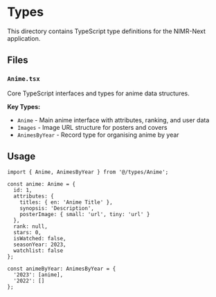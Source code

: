 # Types

This directory contains TypeScript type definitions for the NIMR-Next application.

## Files

### `Anime.tsx`
Core TypeScript interfaces and types for anime data structures.

**Key Types:**
- `Anime` - Main anime interface with attributes, ranking, and user data
- `Images` - Image URL structure for posters and covers
- `AnimesByYear` - Record type for organising anime by year

## Usage

```tsx
import { Anime, AnimesByYear } from '@/types/Anime';

const anime: Anime = {
  id: 1,
  attributes: {
    titles: { en: 'Anime Title' },
    synopsis: 'Description',
    posterImage: { small: 'url', tiny: 'url' }
  },
  rank: null,
  stars: 0,
  isWatched: false,
  seasonYear: 2023,
  watchlist: false
};

const animeByYear: AnimesByYear = {
  '2023': [anime],
  '2022': []
};
